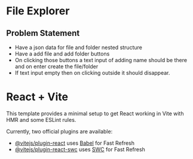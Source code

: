 # File Explorer

## Problem Statement

- Have a json data for file and folder nested structure
- Have a add file and add folder buttons
- On clicking those buttons a text input of adding name should be there and on enter create the file/folder
- If text input empty then on clicking outside it should disappear.
  
# React + Vite

This template provides a minimal setup to get React working in Vite with HMR and some ESLint rules.

Currently, two official plugins are available:

- [@vitejs/plugin-react](https://github.com/vitejs/vite-plugin-react/blob/main/packages/plugin-react/README.md) uses [Babel](https://babeljs.io/) for Fast Refresh
- [@vitejs/plugin-react-swc](https://github.com/vitejs/vite-plugin-react-swc) uses [SWC](https://swc.rs/) for Fast Refresh
